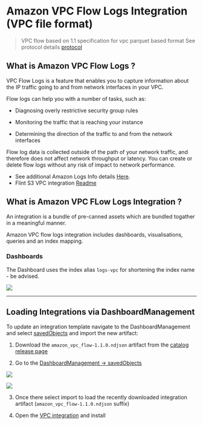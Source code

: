 # Amazon VPC Flow Logs Integration (VPC file format)

>  VPC flow based on 1.1 specification for vpc parquet based format
>   See protocol details [protocol](https://docs.aws.amazon.com/athena/latest/ug/vpc-flow-logs.html)

## What is Amazon VPC Flow Logs ?

VPC Flow Logs is a feature that enables you to capture information about the IP traffic going to and from network interfaces in your VPC.

Flow logs can help you with a number of tasks, such as:

- Diagnosing overly restrictive security group rules

- Monitoring the traffic that is reaching your instance

- Determining the direction of the traffic to and from the network interfaces

Flow log data is collected outside of the path of your network traffic, and therefore does not affect network throughput or latency. You can create or delete flow logs without any risk of impact to network performance.

- See additional Amazon Logs Info details [Here](https://docs.aws.amazon.com/vpc/latest/userguide/flow-logs.html).
- Flint S3 VPC integration [Readme](https://github.com/opensearch-project/dashboards-observability/blob/main/server/adaptors/integrations/__data__/repository/amazon_vpc_flow/info/Flint-Integration.md)

## What is Amazon VPC FLow Logs Integration ?

An integration is a bundle of pre-canned assets which are bundled togather in a meaningful manner.

Amazon VPC flow logs integration includes dashboards, visualisations, queries and an index mapping.

### Dashboards

The Dashboard uses the index alias `logs-vpc` for shortening the index name - be advised.

![](https://github.com/opensearch-project/dashboards-observability/blob/main/server/adaptors/integrations/__data__/repository/amazon_vpc_flow/static/dashboard1.png?raw=true)

---
## Loading Integrations via DashboardManagement

To update an integration template navigate to the DashboardManagement and select [savedObjects](https://localhost:5601/_dashboards/app/management/opensearch-dashboards/objects) and import the new artifact:

1) Download the `amazon_vpc_flow-1.1.0.ndjson` artifact from the [catalog release page](https://github.com/opensearch-project/opensearch-catalog/releases/edit/amazon_vpc_flow_1.1.0)


2) Go to the [DashboardManagement -> savedObjects ](https://localhost:5601/_dashboards/app/management/opensearch-dashboards/objects)

![](https://github.com/opensearch-project/opensearch-catalog/assets/48943349/d96e9a78-e3de-4cce-ba66-23f7c084778d)

![](https://github.com/opensearch-project/opensearch-catalog/assets/48943349/a63ae102-706a-4980-b758-fff7f6b24a94)

3) Once there select import to load the recently downloaded integration artifact (`amazon_vpc_flow-1.1.0.ndjson` suffix)

4) Open the [VPC integration](https://localhost:5601/_dashboards/app/integrations#/available/amazon_vpc_flow) and install
